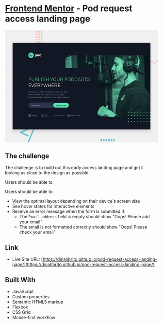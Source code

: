 
# [Frontend Mentor](frontendmentor.io/) - Pod request access landing page
![](./assets/screenshot.jpg)

## The challenge
The challenge is to build out this early access landing page and get it looking as close to the design as possible.

Users should be able to:

Users should be able to:

- View the optimal layout depending on their device's screen size
- See hover states for interactive elements
- Receive an error message when the form is submitted if:
  - The `Email address` field is empty should show "Oops! Please add your email"
  - The email is not formatted correctly should show "Oops! Please check your email"

## Link

- Live Site URL: [https://dinahbrito.github.io/pod-request-access-landing-page/](https://dinahbrito.github.io/pod-request-access-landing-page/)

## Built With

- JavaScript
- Custom properties
- Semantic HTML5 markup
- Flexbox
- CSS Grid
- Mobile-first workflow



